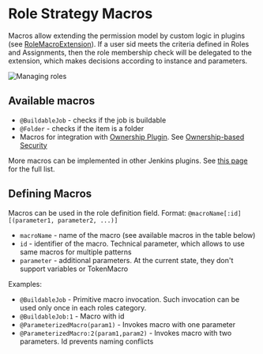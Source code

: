 Role Strategy Macros
==============

Macros allow extending the permission model by custom logic in plugins 
(see [RoleMacroExtension](https://javadoc.jenkins.io/plugin/role-strategy/com/synopsys/arc/jenkins/plugins/rolestrategy/RoleMacroExtension.html)). 
If a user sid meets the criteria defined in Roles and Assignments, then the role membership check will be delegated to the extension, 
which makes decisions according to instance and parameters.

![Managing roles](/docs/images/macroDefinition.PNG)

## Available macros

* `@BuildableJob` - checks if the job is buildable
* `@Folder` - checks if the item is a folder
* Macros for integration with [Ownership Plugin](https://plugins.jenkins.io/ownership). 
  See [Ownership-based Security](https://github.com/jenkinsci/ownership-plugin/blob/master/doc/OwnershipBasedSecurity.md)

More macros can be implemented in other Jenkins plugins.
See [this page](https://jenkins.io/doc/developer/extensions/role-strategy/) for the full list.

## Defining Macros

Macros can be used in the role definition field. 
Format: `@macroName[:id][(parameter1, parameter2, ...)]`

* `macroName` - name of the macro (see available macros in the table below)
* `id` - identifier of the macro. Technical parameter, which allows to use same macros for multiple patterns
* `parameter` - additional parameters. At the current state, they don't support variables or TokenMacro

Examples:

* `@BuildableJob` - Primitive macro invocation. Such invocation can be used only once in each roles category.
* `@BuildableJob:1` - Macro with id
* `@ParameterizedMacro(param1)` - Invokes macro with one parameter
* `@ParameterizedMacro:2(param1,param2)` - Invokes macro with two parameters. Id prevents naming conflicts
